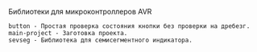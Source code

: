 Библиотеки для микроконтроллеров AVR

    button - Простая проверка состояния кнопки без проверки на дребезг.
    main-project - Заготовка проекта.
    sevseg - Библиотека для семисегментного индикатора.
